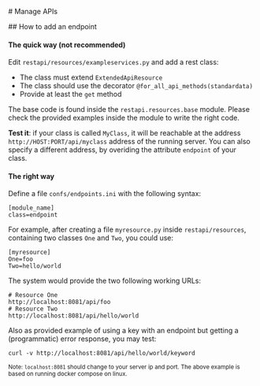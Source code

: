 
# Manage APIs

## How to add an endpoint

#### The quick way (not recommended)

Edit `restapi/resources/exampleservices.py` and add a rest class:

* The class must extend `ExtendedApiResource`
* The class should use the decorator `@for_all_api_methods(standardata)`
* Provide at least the `get` method

The base code is found inside the `restapi.resources.base` module. Please check the provided examples inside the module to write the right code.

**Test it**: if your class is called `MyClass`, it will be reachable at the address `http://HOST:PORT/api/myclass` address of the running server.
You can also specify a different address, by overiding the attribute `endpoint` of your class.

#### The right way

Define a file `confs/endpoints.ini` with the following syntax:

```
[module_name]
class=endpoint
```

For example, after creating a file `myresource.py` inside `restapi/resources`,
containing two classes `One` and `Two`, you could use:

```
[myresource]
One=foo
Two=hello/world
```

The system would provide the two following working URLs:

```
# Resource One
http://localhost:8081/api/foo
# Resource Two
http://localhost:8081/api/hello/world
```

Also as provided example of using a key with an endpoint
but getting a (programmatic) error response, you may test:
```
curl -v http://localhost:8081/api/hello/world/keyword
```

<small> Note: `localhost:8081` should change to your server ip and port.
The above example is based on running docker compose on linux.</small>
